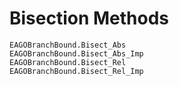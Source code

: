# Bisection Methods

```@docs
EAGOBranchBound.Bisect_Abs
EAGOBranchBound.Bisect_Abs_Imp
EAGOBranchBound.Bisect_Rel
EAGOBranchBound.Bisect_Rel_Imp
```
